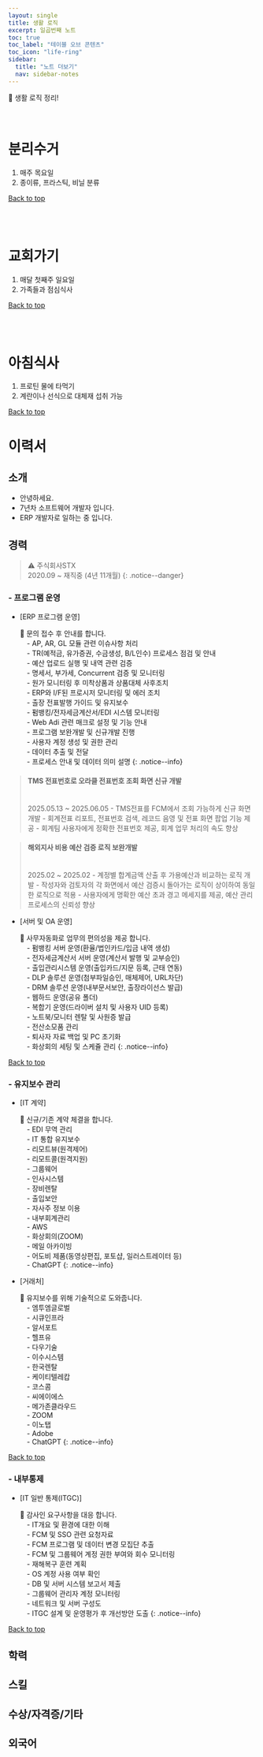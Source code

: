 ```yaml
---
layout: single
title: 생활 로직
excerpt: 일곱번째 노트
toc: true
toc_label: "테이블 오브 콘텐츠"
toc_icon: "life-ring"
sidebar:
  title: "노트 더보기"
  nav: sidebar-notes
---
```


🏡 생활 로직 정리!
<br><br><br>
# 분리수거
  1. 매주 목요일
  2. 종이류, 프라스틱, 비닐 분류
     
<a href="#" class="btn btn--success">Back to top</a>
<br>

<br><br>
# 교회가기
  1. 매달 첫째주 일요일
  2. 가족들과 점심식사
     
<a href="#" class="btn btn--success">Back to top</a>
<br>

<br><br>
# 아침식사
  1. 프로틴 물에 타먹기
  2. 계란이나 선식으로 대체재 섭취 가능

<a href="#" class="btn btn--success">Back to top</a>
<br>

# 이력서
## 소개
- 안녕하세요.
- 7년차 소프트웨어 개발자 입니다.
- ERP 개발자로 일하는 중 입니다.
  
## 경력
  > ⚠️ 주식회사STX <br>
  > 2020.09 ~ 재직중 (4년 11개월)
  > {: .notice--danger}
  
### - 프로그램 운영
- [ERP 프로그램 운영]
  
  📓 문의 접수 후 안내를 합니다. <br> &emsp;- AP, AR, GL 모듈 관련 이슈사항 처리 <br> &emsp;- TR(예적금, 유가증권, 수금생성, B/L인수) 프로세스 점검 및 안내 <br> &emsp;- 예산 업로드 실행 및 내역 관련 검증 <br> &emsp;- 명세서, 부가세, Concurrent 검증 및 모니터링 <br> &emsp;- 원가 모니터링 후 미착상품과 상품대체 사후조치 <br> &emsp;- ERP와 I/F된 프로시저 모니터링 및 에러 조치 <br> &emsp;- 출장 전표발행 가이드 및 유지보수 <br> &emsp;- 펌뱅킹/전자세금계산서/EDI 시스템 모니터링 <br> &emsp;- Web Adi 관련 매크로 설정 및 기능 안내 <br> &emsp;- 프로그램 보완개발 및 신규개발 진행 <br> &emsp;- 사용자 계정 생성 및 권한 관리 <br> &emsp;- 데이터 추출 및 전달 <br> &emsp;- 프로세스 안내 및 데이터 의미 설명
  {: .notice--info}

> <h4>TMS 전표번호로 오라클 전표번호 조회 화면 신규 개발</h4> <br>
> 2025.05.13 ~ 2025.06.05
> - TMS전표를 FCM에서 조회 가능하게 신규 화면 개발
> - 회계전표 리포트, 전표번호 검색, 레코드 음영 및 전표 화면 팝업 기능 제공
> - 회계팀 사용자에게 정확한 전표번호 제공, 회계 업무 처리의 속도 향상

> <h4>해외지사 비용 예산 검증 로직 보완개발</h4> <br>
> 2025.02 ~ 2025.02
> - 계정별 합계금액 산출 후 가용예산과 비교하는 로직 개발
> - 작성자와 검토자의 각 화면에서 예산 검증시 돌아가는 로직이 상이하여 동일한 로직으로 적용
> - 사용자에게 명확한 예산 초과 경고 메세지를 제공, 예산 관리 프로세스의 신뢰성 향상
  
- [서버 및 OA 운영]

  📓 사무자동화로 업무의 편의성을 제공 합니다. <br> &emsp;- 펌뱅킹 서버 운영(환율/법인카드/입금 내역 생성) <br> &emsp;- 전자세금계산서 서버 운영(계산서 발행 및 교부승인) <br> &emsp;- 출입관리시스템 운영(출입카드/지문 등록, 근태 연동) <br> &emsp;- DLP 솔루션 운영(첨부파일승인, 매체제어, URL차단) <br> &emsp;- DRM 솔루션 운영(내부문서보안, 출장라이선스 발급) <br> &emsp;- 웹하드 운영(공유 폴더) <br> &emsp;- 복합기 운영(드라이버 설치 및 사용자 UID 등록) <br> &emsp;- 노트북/모니터 렌탈 및 사원증 발급 <br> &emsp;- 전산소모품 관리 <br> &emsp;- 퇴사자 자료 백업 및 PC 초기화 <br> &emsp;- 화상회의 세팅 및 스케쥴 관리
  {: .notice--info}

<a href="#" class="btn btn--success">Back to top</a>
<br> 

### - 유지보수 관리 
- [IT 계약]

  📓 신규/기존 계약 체결을 합니다. <br> &emsp;- EDI 무역 관리 <br> &emsp;- IT 통합 유지보수 <br> &emsp;- 리모트뷰(원격제어)  <br> &emsp;- 리모트콜(원격지원) <br> &emsp;- 그룹웨어 <br> &emsp;- 인사시스템 <br> &emsp;- 장비렌탈 <br> &emsp;- 출입보안 <br> &emsp;- 자사주 정보 이용 <br> &emsp;- 내부회계관리 <br> &emsp;- AWS  <br> &emsp;- 화상회의(ZOOM) <br> &emsp;- 메일 아카이빙 <br> &emsp;- 어도비 제품(동영상편집, 포토샵, 일러스트레이터 등) <br> &emsp;- ChatGPT
  {: .notice--info}

- [거래처]

  📓 유지보수를 위해 기술적으로 도와줍니다. <br> &emsp;- 엠투엠글로벌 <br> &emsp;- 시큐인프라 <br> &emsp;- 알서포트  <br> &emsp;- 헬프유 <br> &emsp;- 다우기술 <br> &emsp;- 이수시스템 <br> &emsp;- 한국렌탈 <br> &emsp;- 케이티텔레캅 <br> &emsp;- 코스콤 <br> &emsp;- 씨에이에스 <br> &emsp;- 메가존클라우드 <br> &emsp;- ZOOM <br> &emsp;- 이노탭 <br> &emsp;- Adobe <br> &emsp;- ChatGPT
  {: .notice--info}

<a href="#" class="btn btn--success">Back to top</a>
<br>  

### - 내부통제
- [IT 일반 통제(ITGC)]

  📓 감사인 요구사항을 대응 합니다. <br> &emsp;- IT개요 및 환경에 대한 이해 <br> &emsp;- FCM 및 SSO 관련 요청자료 <br> &emsp;- FCM 프로그램 및 데이터 변경 모집단 추출 <br> &emsp;- FCM 및 그룹웨어 계정 권한 부여와 회수 모니터링 <br> &emsp;- 재해복구 훈련 계획 <br> &emsp;- OS 계정 사용 여부 확인 <br> &emsp;- DB 및 서버 시스템 보고서 제출 <br> &emsp;- 그룹웨어 관리자 계정 모니터링 <br> &emsp;- 네트워크 및 서버 구성도 <br> &emsp;- ITGC 설계 및 운영평가 후 개선방안 도출
  {: .notice--info}

<a href="#" class="btn btn--success">Back to top</a>
<br>  

## 학력
## 스킬
## 수상/자격증/기타
## 외국어



